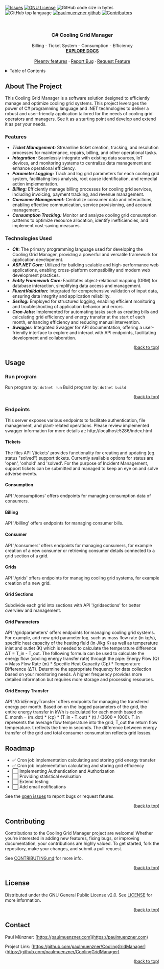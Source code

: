 <a name="readme-top"></a>


<!-- PROJECT SHIELDS -->
[![Issues][issues-shield]][issues-url]
[![GNU License][license-shield]][license-url]
![GitHub code size in bytes](https://img.shields.io/github/languages/code-size/paulmuenzner/CoolingGridManager)
![GitHub top language](https://img.shields.io/github/languages/top/paulmuenzner/CoolingGridManager)
[![paulmuenzner github][github-shield]][github-url] 
[![Contributors][contributors-shield]][contributors-url]



<!-- PROJECT LOGO -->
<br />
<div align="center">

  <h3 align="center">C# Cooling Grid Manager</h3>

  <p align="center">
    Billing - Ticket System - Consumption - Efficiency
    <br />
    <a href="#about-the-project"><strong>EXPLORE DOCS</strong></a>
    <br />
    <br />
    <a href="#about-the-project">Pleanty features</a>
    ·
    <a href="https://github.com/paulmuenzner/CoolingGridManager/issues">Report Bug</a>
    ·
    <a href="https://github.com/paulmuenzner/CoolingGridManager/issues">Request Feature</a>
  </p>
</div>


<!-- TABLE OF CONTENTS -->
<details>
  <summary>Table of Contents</summary>
  <ol>
    <li><a href="#about-the-project">About The Project</a></li>
    <li><a href="#usage">Usage</a></li>
    <li><a href="#roadmap">Roadmap</a></li>
    <li><a href="#contributing">Contributing</a></li>
    <li><a href="#license">License</a></li>
    <li><a href="#contact">Contact</a></li>
  </ol>
</details>



<!-- ABOUT THE PROJECT -->
## About The Project

This Cooling Grid Manager is a software solution designed to efficiently manage and optimize cooling grid systems. This project leverages the power of C# programming language and .NET technologies to deliver a robust and user-friendly application tailored for the needs of cooling grid operators and managers. See it as a starting point and develop and extend it as per your needs.


### Features
-   ***Ticket Management:*** Streamline ticket creation, tracking, and resolution processes for maintenance, repairs, billing, and other operational tasks.
-   ***Integration:*** Seamlessly integrate with existing data sources, IoT devices, and monitoring systems to centralize data management and enhance operational efficiency.
-   ***Parameter Logging:*** Track and log grid parameters for each cooling grid system, facilitating loss analysis, root cause identification, and remedial action implementation.
-   ***Billing:*** Efficiently manage billing processes for cooling grid services, including invoicing, payment tracking, and revenue management.
-   ***Consumer Management:*** Centralize consumer data and interactions, enabling effective communication, service provisioning, and account management.
-   ***Consumption Tracking:*** Monitor and analyze cooling grid consumption patterns to optimize resource allocation, identify inefficiencies, and implement cost-saving measures.



### Technologies Used

-   ***C#:*** The primary programming language used for developing the Cooling Grid Manager, providing a powerful and versatile framework for application development.
-   ***ASP.NET Core:*** Utilized for building scalable and high-performance web applications, enabling cross-platform compatibility and modern web development practices.
-   ***Entity Framework Core:*** Facilitates object-relational mapping (ORM) for database interaction, simplifying data access and management.
-   ***FluentValidation:*** Integrated for comprehensive validation of input data, ensuring data integrity and application reliability.
-   ***Serilog:*** Employed for structured logging, enabling efficient monitoring and troubleshooting of application behavior and errors.
-   ***Cron Jobs:*** Implemented for automating tasks such as creating bills and calculating grid efficiency and energy transfer at the start of each month, enhancing efficiency and reducing manual intervention.
-   ***Swagger:*** Integrated Swagger for API documentation, offering a user-friendly interface to explore and interact with API endpoints, facilitating development and collaboration.

<p align="right">(<a href="#readme-top">back to top</a>)</p>

<!-- USAGE -->
## Usage

### Run program

Run program by: `dotnet run` 
Build program by: `dotnet build` 


<p align="right">(<a href="#readme-top">back to top</a>)</p>

### Endpoints 

This server exposes various endpoints to facilitate authentication, file management, and plant-related operations.
Please review implemented swagger information for more details at: http://localhost:5286/index.html

#### Tickets

The files API '/tickets' provides functionality for creating and updating (eg. status "solved") support tickets.
Currently available options for status are 'open', 'onhold' and 'solved'.
For the purpose of Incident Management, support tickets can be submitted and managed to keep an eye on and solve adverse events.


#### Consumption 

API '/consumptions' offers endpoints for managing consumption data of consumers.


#### Billing 

API '/billing' offers endpoints for managing consumer bills.


#### Consumer 

API '/consumers' offers endpoints for managing consumers, for example creation of a new consumer or retrieving consumer details connected to a grid section of a grid.


#### Grids 

API '/grids' offers endpoints for managing cooling grid systems, for example creation of a new grid.


#### Grid Sections 

Subdivide each grid into sections with API '/gridsections' for better overview and management.


#### Grid Parameters 

API '/gridparameters' offers endpoints for managing cooling grid systems. 
For example, add new grid parameter log, such as mass flow rate (in kg/s), specific heat capacity of the heating fluid (in J/kg⋅K) as well as temperature inlet and outlet (K) which is needed to calculate the temperature difference ΔT = T_in - T_out. The following formula can be used to calculate the energy flow (cooling energy transfer rate) through the pipe: Energy Flow (Q) = Mass Flow Rate (m) * Specific Heat Capacity (Cp) * Temperature Difference (ΔT). Determine the appropriate frequency for data collection based on your monitoring needs. A higher frequency provides more detailed information but requires more storage and processing resources.


#### Grid Energy Transfer 

API '/GridEnergyTransfer' offers endpoints for managing the transfered energy per month. Based on on the logged parameters of the grid, the entire energy transfer in kWh is calculated for each month based on E_month = (m_dot) * (cp) * (T_in - T_out) * (t) / (3600 * 1000). T_in represents the average flow temperature into the grid; T_out the return flow temperature. t reflects the time in seconds. The difference between energy transfer of the grid and total consumer consumption reflects grid losses.



<!-- ROADMAP -->
## Roadmap

-   ✅ Cron job implementation calculating and storing grid energy transfer
-   ✅ Cron job implementation calculating and storing grid efficiency
-   ⬜️ Implementing Authentication and Authorization 
-   ⬜️ Providing statistical evaluation
-   ⬜️ Extend testing
-   ⬜️ Add email notifications


See the [open issues](https://github.com/paulmuenzner/CoolingGridManager/issues) to report bugs or request fatures.

<p align="right">(<a href="#readme-top">back to top</a>)</p>



<!-- CONTRIBUTING -->
## Contributing

Contributions to the Cooling Grid Manager project are welcome! Whether you're interested in adding new features, fixing bugs, or improving documentation, your contributions are highly valued. To get started, fork the repository, make your changes, and submit a pull request. 

See [CONTRIBUTING.md](CONTRIBUTING.md) for more info.

<p align="right">(<a href="#readme-top">back to top</a>)</p>



<!-- LICENSE -->
## License

Distributed under the GNU General Public License v2.0. See [LICENSE](LICENSE.txt) for more information.

<p align="right">(<a href="#readme-top">back to top</a>)</p>



<!-- CONTACT -->
## Contact

Paul Münzner: [https://paulmuenzner.com](https://paulmuenzner.com) 

Project Link: [https://github.com/paulmuenzner/CoolingGridManager](https://github.com/paulmuenzner/CoolingGridManager)

<p align="right">(<a href="#readme-top">back to top</a>)</p>





<!-- MARKDOWN LINKS & IMAGES -->
<!-- https://www.markdownguide.org/basic-syntax/#reference-style-links -->
[golang-shield]: https://img.shields.io/badge/golang-black.svg?logo=go&logoColor=ffffff&colorB=00ADD8
[golang-url]: https://go.dev/
[aws-shield]: https://img.shields.io/badge/aws_s3-black.svg?logo=amazons3&logoColor=ffffff&colorB=569A31
[aws-url]: https://aws.github.io/aws-sdk-go-v2/docs/
[mongodb-shield]: https://img.shields.io/badge/mongodb-black.svg?logo=mongodb&logoColor=ffffff&colorB=47A248
[mongodb-url]: https://go.dev/
[github-shield]: https://img.shields.io/badge/paulmuenzner-black.svg?logo=github&logoColor=ffffff&colorB=000000
[github-url]: https://github.com/paulmuenzner?tab=repositories
[contributors-shield]: https://img.shields.io/github/contributors/paulmuenzner/CoolingGridManager.svg
[contributors-url]: https://github.com/paulmuenzner/CoolingGridManager/graphs/contributors
[issues-shield]: https://img.shields.io/github/issues/paulmuenzner/CoolingGridManager.svg
[issues-url]: https://github.com/paulmuenzner/CoolingGridManager/issues
[license-shield]: https://img.shields.io/badge/license-GPL_2.0-orange.svg?colorB=FF5733
[license-url]: https://github.com/paulmuenzner/CoolingGridManager/blob/master/LICENSE.txt
<!-- [website-shield]: https://img.shields.io/badge/www-paulmuenzner.com-blue
[website-url]: https://paulmuenzner.com -->

